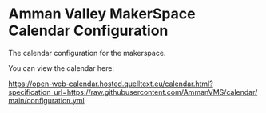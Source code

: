 # Amman Valley MakerSpace Calendar Configuration

The calendar configuration for the makerspace.


You can view the calendar here:

https://open-web-calendar.hosted.quelltext.eu/calendar.html?specification_url=https://raw.githubusercontent.com/AmmanVMS/calendar/main/configuration.yml
